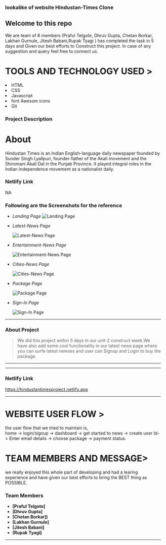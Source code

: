 ###  lookalike of website <span>Hindustan-Times Clone<span>

 <h2>Welcome to this repo</h2>
We are team of 6 members (Praful Telgote, Dhruv Gupta, Chetan Borkar, Lakhan Gurnule, Jitesh Babani,Rupak Tyagi ) has completed the task in 5 days and Given our best efforts to Construct this project.
In case of any suggestion and query feel free to connect us.
 
 
 <h1>TOOLS AND TECHNOLOGY USED ></h1>
  <li>HTML </li>
     <li>CSS</li>
<li>Javascript</li>  
<li>font Awesom icons</li>
<li>Git</li>

### Project Description
 
 <h1>About </h1>
Hindustan Times is an Indian English-language daily newspaper founded by Sunder Singh Lyallpuri, founder-father of 
the Akali movement and the Shiromani Akali Dal in the Punjab Province. It played integral roles in the Indian independence
movement as a nationalist daily.



### Netlify Link
 
NA
 
 
 ### Following are the Screenshots for the reference

- *Landing Page*
  ![Landing Page](https://miro.medium.com/max/1400/1*nYIoR5vfWxrYlqTOxy_n8Q.png)

- *Latest-News Page*

  ![Latest-News Page](https://miro.medium.com/max/1400/1*Io_-C6OMIj5LpZUmZ5cOQQ.png)

- *Entertainment-News Page*

  ![Entertainment-News Page](https://miro.medium.com/max/1400/1*8d3OPtup1SSniPahVL3wgg.png)

- *Cities-News Page*

  ![Cities-News Page](https://miro.medium.com/max/1400/1*-xrh3C6cAfgzif86WYaACg.png)

- *Package Page*

  ![Package Page](https://miro.medium.com/max/1400/1*XlR8Hn38w9loOAh1tCJSJA.png)
  

- *Sign-In Page*

  ![Sign-In Page](https://miro.medium.com/max/1400/1*1Tzejvr61v1nWmppVG5Afw.png)



---

### About Project

> We did this project within 5 days in our unit-2 construct week.We have also add some cool functionality in our latest news page where you can surfe latest newses and user can Signup and Login to buy the package.

---


------

### Netlify Link

https://hindustantimesproject.netlify.app
 
------
 <h1>WEBSITE USER FLOW ></h1>

the user flow that we tried to maintain is,
<br/>
home -> login/signup -> dashboard -> get started to news -> create user Id-> Enter email details -> choose package -> payment status.

 <h1>TEAM MEMBERS AND MESSAGE></h1>
we really enjoyed this whole part of developing and had a learing experience and have given our best efforts to bring the BEST thing as POSSIBLE.

### Team Members
- **[Praful Telgote]**
- **[Dhruv Gupta]**
- **[Chetan Borkar])**
- **[Lakhan Gurnule]**
- **[Jitesh Babani]**
- **[Rupak Tyagi]**
---
